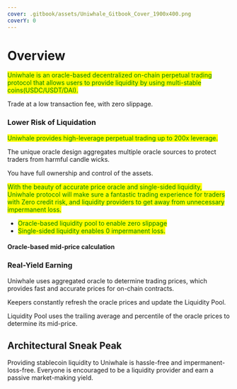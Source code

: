 ```yaml
---
cover: .gitbook/assets/Uniwhale_Gitbook_Cover_1900x400.png
coverY: 0
---
```


# Overview

<mark style="color:green;">Uniwhale is an oracle-based decentralized on-chain perpetual trading protocol that allows users to provide liquidity by using multi-stable coins(USDC/USDT/DAI).</mark>&#x20;

Trade at a low transaction fee, with zero slippage.

### Lower Risk of Liquidation

<mark style="color:green;">Uniwhale provides high-leverage perpetual trading up to 200x leverage.</mark>&#x20;

The unique oracle design aggregates multiple oracle sources to protect traders from harmful candle wicks.

You have full ownership and control of the assets.

<mark style="color:green;">With the beauty of accurate price oracle and single-sided liquidity, Uniwhale protocol will make sure a fantastic trading experience for traders with Zero credit risk, and liquidity providers to get away from unnecessary impermanent loss.</mark>

* <mark style="color:green;">Oracle-based liquidity pool to enable zero slippage</mark>&#x20;
* <mark style="color:green;">Single-sided liquidity enables 0 impermanent loss.</mark>

#### Oracle-based mid-price calculation

### Real-Yield Earning

Uniwhale uses aggregated oracle to determine trading prices, which provides fast and accurate prices for on-chain contracts.

Keepers constantly refresh the oracle prices and update the Liquidity Pool.

Liquidity Pool uses the trailing average and percentile of the oracle prices to determine its mid-price.

## Architectural Sneak Peak

Providing stablecoin liquidity to Uniwhale is hassle-free and impermanent-loss-free. Everyone is encouraged to be a liquidity provider and earn a passive market-making yield.
